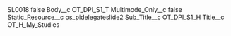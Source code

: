 <?xml version="1.0" encoding="UTF-8"?>
<CustomMetadata xmlns="http://soap.sforce.com/2006/04/metadata" xmlns:xsi="http://www.w3.org/2001/XMLSchema-instance" xmlns:xsd="http://www.w3.org/2001/XMLSchema">
    <label>SL0018</label>
    <protected>false</protected>
    <values>
        <field>Body__c</field>
        <value xsi:type="xsd:string">OT_DPI_S1_T</value>
    </values>
    <values>
        <field>Multimode_Only__c</field>
        <value xsi:type="xsd:boolean">false</value>
    </values>
    <values>
        <field>Static_Resource__c</field>
        <value xsi:type="xsd:string">os_pidelegateslide2</value>
    </values>
    <values>
        <field>Sub_Title__c</field>
        <value xsi:type="xsd:string">OT_DPI_S1_H</value>
    </values>
    <values>
        <field>Title__c</field>
        <value xsi:type="xsd:string">OT_H_My_Studies</value>
    </values>
</CustomMetadata>
